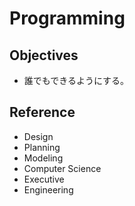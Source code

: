 # Programming

## Objectives

- 誰でもできるようにする。

## Reference

- Design
- Planning
- Modeling
- Computer Science
- Executive
- Engineering
